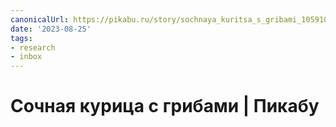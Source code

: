 ```yaml
---
canonicalUrl: https://pikabu.ru/story/sochnaya_kuritsa_s_gribami_10591079#comments
date: '2023-08-25'
tags:
- research
- inbox
---
```


# Сочная курица с грибами | Пикабу